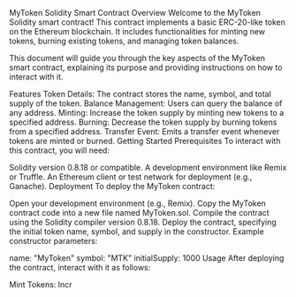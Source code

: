 MyToken Solidity Smart Contract
Overview
Welcome to the MyToken Solidity smart contract! This contract implements a basic ERC-20-like token on the Ethereum blockchain. It includes functionalities for minting new tokens, burning existing tokens, and managing token balances.

This document will guide you through the key aspects of the MyToken smart contract, explaining its purpose and providing instructions on how to interact with it.

Features
Token Details: The contract stores the name, symbol, and total supply of the token.
Balance Management: Users can query the balance of any address.
Minting: Increase the token supply by minting new tokens to a specified address.
Burning: Decrease the token supply by burning tokens from a specified address.
Transfer Event: Emits a transfer event whenever tokens are minted or burned.
Getting Started
Prerequisites
To interact with this contract, you will need:

Solidity version 0.8.18 or compatible.
A development environment like Remix or Truffle.
An Ethereum client or test network for deployment (e.g., Ganache).
Deployment
To deploy the MyToken contract:

Open your development environment (e.g., Remix).
Copy the MyToken contract code into a new file named MyToken.sol.
Compile the contract using the Solidity compiler version 0.8.18.
Deploy the contract, specifying the initial token name, symbol, and supply in the constructor.
Example constructor parameters:

name: "MyToken"
symbol: "MTK"
initialSupply: 1000
Usage
After deploying the contract, interact with it as follows:

Mint Tokens: Incr
